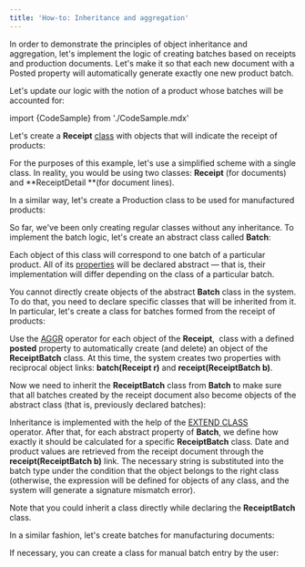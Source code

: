 ```yaml
---
title: 'How-to: Inheritance and aggregation'
---
```


In order to demonstrate the principles of object inheritance and aggregation, let's implement the logic of creating batches based on receipts and production documents. Let's make it so that each new document with a Posted property will automatically generate exactly one new product batch.

Let's update our logic with the notion of a product whose batches will be accounted for:

import {CodeSample} from './CodeSample.mdx'

<CodeSample url="https://documentation.lsfusion.org/sample?file=UseCaseInheritance&block=item"/>

Let's create a **Receipt** [class](User_classes.md) with objects that will indicate the receipt of products:

<CodeSample url="https://documentation.lsfusion.org/sample?file=UseCaseInheritance&block=receipt"/>

For the purposes of this example, let's use a simplified scheme with a single class. In reality, you would be using two classes: **Receipt** (for documents) and **ReceiptDetail **(for document lines).

In a similar way, let's create a Production class to be used for manufactured products:

<CodeSample url="https://documentation.lsfusion.org/sample?file=UseCaseInheritance&block=production"/>

So far, we've been only creating regular classes without any inheritance. To implement the batch logic, let's create an abstract class called **Batch**:

<CodeSample url="https://documentation.lsfusion.org/sample?file=UseCaseInheritance&block=batch"/>

Each object of this class will correspond to one batch of a particular product. All of its [properties](Properties.md) will be declared abstract — that is, their implementation will differ depending on the class of a particular batch.

You cannot directly create objects of the abstract **Batch** class in the system. To do that, you need to declare specific classes that will be inherited from it. In particular, let's create a class for batches formed from the receipt of products:

<CodeSample url="https://documentation.lsfusion.org/sample?file=UseCaseInheritance&block=receiptbatch"/>

Use the [AGGR](AGGR_operator.md) operator for each object of the **Receipt**,  class with a defined **posted** property to automatically create (and delete) an object of the **ReceiptBatch** class. At this time, the system creates two properties with reciprocal object links: **batch(Receipt r)** and **receipt(ReceiptBatch b)**.

Now we need to inherit the **ReceiptBatch** class from **Batch** to make sure that all batches created by the receipt document also become objects of the abstract class (that is, previously declared batches):

<CodeSample url="https://documentation.lsfusion.org/sample?file=UseCaseInheritance&block=receiptbatchextend"/>

Inheritance is implemented with the help of the [EXTEND CLASS](EXTEND_CLASS_instruction.md) operator. After that, for each abstract property of **Batch**, we define how exactly it should be calculated for a specific **ReceiptBatch** class. Date and product values are retrieved from the receipt document through the **receipt(ReceiptBatch b)** link. The necessary string is substituted into the batch type under the condition that the object belongs to the right class (otherwise, the expression will be defined for objects of any class, and the system will generate a signature mismatch error).

Note that you could inherit a class directly while declaring the **ReceiptBatch** class.

In a similar fashion, let's create batches for manufacturing documents:

<CodeSample url="https://documentation.lsfusion.org/sample?file=UseCaseInheritance&block=productionbatch"/>

If necessary, you can create a class for manual batch entry by the user:

<CodeSample url="https://documentation.lsfusion.org/sample?file=UseCaseInheritance&block=userbatch"/>

  
